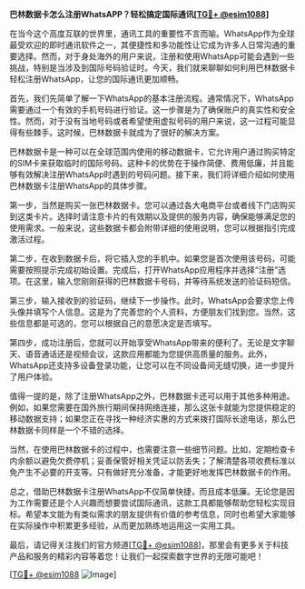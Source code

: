 **巴林数据卡怎么注册WhatsAPP？轻松搞定国际通讯[[TG💪+ @esim1088](https://t.me/s/esim1088)]**

在当今这个高度互联的世界里，通讯工具的重要性不言而喻。WhatsApp作为全球最受欢迎的即时通讯软件之一，其便捷性和多功能性让它成为许多人日常沟通的重要选择。然而，对于身处海外的用户来说，注册和使用WhatsApp可能会遇到一些挑战，特别是当涉及到国际号码验证时。今天，我们就来聊聊如何利用巴林数据卡轻松注册WhatsApp，让您的国际通讯更加顺畅。

首先，我们先简单了解一下WhatsApp的基本注册流程。通常情况下，WhatsApp需要通过一个有效的手机号码进行验证。这一步骤是为了确保账户的真实性和安全性。然而，对于没有当地号码或者希望使用虚拟号码的用户来说，这一过程可能显得有些棘手。这时候，巴林数据卡就成为了很好的解决方案。

巴林数据卡是一种可以在全球范围内使用的移动数据卡，它允许用户通过购买特定的SIM卡来获取临时的国际号码。这种卡的优势在于操作简便、费用低廉，并且能够有效解决注册WhatsApp时遇到的号码问题。接下来，我们将详细介绍如何使用巴林数据卡注册WhatsApp的具体步骤。

第一步，当然是购买一张巴林数据卡。您可以通过各大电商平台或者线下门店购买到这类卡片。选择时请注意卡片的有效期以及提供的服务内容，确保能够满足您的使用需求。一般来说，这些数据卡都会附带详细的使用说明，您可以根据指引完成激活过程。

第二步，在收到数据卡后，将它插入您的手机中。如果您是首次使用该号码，可能需要按照提示完成初始设置。完成后，打开WhatsApp应用程序并选择“注册”选项。在这里，输入您刚刚获得的巴林数据卡号码，并等待系统发送的验证码短信。

第三步，输入接收到的验证码，继续下一步操作。此时，WhatsApp会要求您上传头像并填写个人信息。这是为了完善您的个人资料，方便朋友们找到您。当然，这些信息都是可选的，您可以根据自己的意愿决定是否填写。

第四步，成功注册后，您就可以开始享受WhatsApp带来的便利了。无论是文字聊天、语音通话还是视频会议，这款应用都能为您提供高质量的服务。此外，WhatsApp还支持多设备登录功能，让您可以在不同设备间无缝切换，进一步提升了用户体验。

值得一提的是，除了注册WhatsApp之外，巴林数据卡还可以用于其他多种用途。例如，如果您需要在国外旅行期间保持网络连接，那么这张卡就能为您提供稳定的移动数据支持；如果您正在寻找一种经济实惠的方式来拨打国际长途电话，那么巴林数据卡同样是一个不错的选择。

当然，在使用巴林数据卡的过程中，也需要注意一些细节问题。比如，定期检查卡内余额以避免欠费停机；妥善保管好相关凭证以防丢失；了解清楚各项收费标准以免产生不必要的开支等。只有做好充分准备，才能更好地发挥巴林数据卡的作用。

总之，借助巴林数据卡注册WhatsApp不仅简单快捷，而且成本低廉。无论您是因为工作需要还是个人兴趣而想要尝试国际通讯，这款工具都能够帮助您轻松实现目标。希望本文能为有类似需求的朋友提供有价值的参考信息，同时也希望大家能够在实际操作中积累更多经验，从而更加熟练地运用这一实用工具。

最后，请记得关注我们的官方频道[[TG💪+ @esim1088](https://t.me/s/esim1088)]，那里会有更多关于科技产品和服务的精彩内容等着您！让我们一起探索数字世界的无限可能吧！

[[TG💪+ @esim1088](https://t.me/s/esim1088) ![Image](https://i.postimg.cc/4NQfJmqS/Snipaste-2025-05-13-00-14-12.png)]